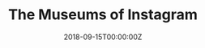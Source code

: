 ---
url: https://www.newyorker.com/culture/culture-desk/the-museums-of-instagram
title: "The Museums of Instagram"
publication: The New Yorker
date: 2018-09-15T00:00:00Z
image: ""
---